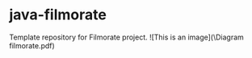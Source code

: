 # java-filmorate
Template repository for Filmorate project.
![This is an image](\Diagram filmorate.pdf)